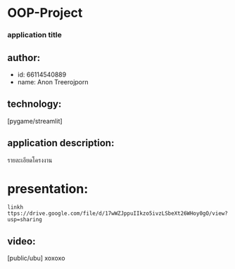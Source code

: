 # OOP-Project
### application title
## author: 
  * id: 66114540889
  * name: Anon Treerojporn
## technology: 
   [pygame/streamlit]
## application description: 
   รายละเอียดโครงงาน
 # presentation: 
    linkh ttps://drive.google.com/file/d/17wWZJppuIIkzo5ivzLSbeXt26WHoy0gO/view?usp=sharing
## video:  
   [public/ubu]
 xoxoxo
